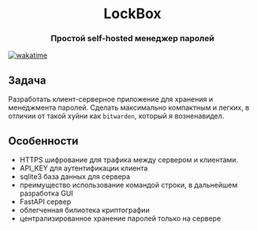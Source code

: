 <h1 align="center">
LockBox
</h1>

<h3 align="center">
Простой self-hosted менеджер паролей
</h3>

[![wakatime](https://wakatime.com/badge/user/018ce029-5220-4722-881d-fc5406c5e923/project/039a8eb3-c6d8-43de-908f-883c1c3470a2.svg)](https://wakatime.com/badge/user/018ce029-5220-4722-881d-fc5406c5e923/project/039a8eb3-c6d8-43de-908f-883c1c3470a2)
  

## Задача 
Разработать клиент-серверное приложение для хранения и менеджмента паролей. Сделать максимально компактным и легких, в отличии от такой хуйни как `bitwarden`, который я возненавидел.


## Особенности
- HTTPS шифрование для трафика между сервером и клиентами.
- API_KEY для аутентификации клиента
- sqlite3 база данных для сервера
- преимущество использование командой строки, в дальнейшем разработка GUI
- FastAPI сервер
- облегченная билиотека криптографии 
- централизированное хранение паролей только на сервере

